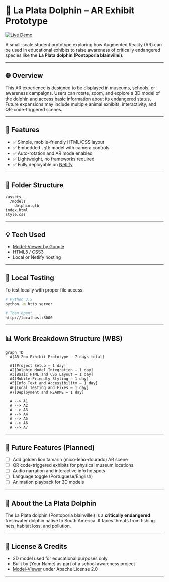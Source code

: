 # 🐬 La Plata Dolphin – AR Exhibit Prototype

[![Live Demo](https://img.shields.io/badge/Live%20Demo-Netlify-blueviolet?logo=netlify&style=for-the-badge)](https://your-netlify-link.netlify.app) <!-- 🔁 Replace with your real Netlify link -->

A small-scale student prototype exploring how Augmented Reality (AR) can be used in educational exhibits to raise awareness of critically endangered species like the **La Plata dolphin (Pontoporia blainvillei)**.

---

## 🌐 Overview

This AR experience is designed to be displayed in museums, schools, or awareness campaigns. Users can rotate, zoom, and explore a 3D model of the dolphin and access basic information about its endangered status. Future expansions may include multiple animal exhibits, interactivity, and QR-code-triggered scenes.

---

## 🚀 Features

- ✅ Simple, mobile-friendly HTML/CSS layout  
- ✅ Embedded `.glb` model with camera controls  
- ✅ Auto-rotation and AR mode enabled  
- ✅ Lightweight, no frameworks required  
- ✅ Fully deployable on [Netlify](https://netlify.com)

---

## 📁 Folder Structure

```
/assets
  /models
    dolphin.glb
index.html
style.css
```

---

## 💡 Tech Used

- [Model-Viewer by Google](https://modelviewer.dev/)
- HTML5 / CSS3
- Local or Netlify hosting

---

## 🔧 Local Testing

To test locally with proper file access:

```bash
# Python 3.x
python -m http.server

# Then open:
http://localhost:8000
```

---

## 📊 Work Breakdown Structure (WBS)

```mermaid
graph TD
  A[AR Zoo Exhibit Prototype – 7 days total]

  A1[Project Setup – 1 day]
  A2[Dolphin Model Integration – 1 day]
  A3[Basic HTML and CSS Layout – 1 day]
  A4[Mobile-Friendly Styling – 1 day]
  A5[Info Text and Accessibility – 1 day]
  A6[Local Testing and Fixes – 1 day]
  A7[Deployment and README – 1 day]

  A --> A1
  A --> A2
  A --> A3
  A --> A4
  A --> A5
  A --> A6
  A --> A7
```

---

## 🧭 Future Features (Planned)

- [ ] Add golden lion tamarin (mico-leão-dourado) AR scene  
- [ ] QR code-triggered exhibits for physical museum locations  
- [ ] Audio narration and interactive info hotspots  
- [ ] Language toggle (Portuguese/English)  
- [ ] Animation playback for 3D models  

---

## 🐬 About the La Plata Dolphin

The La Plata dolphin (Pontoporia blainvillei) is a **critically endangered** freshwater dolphin native to South America. It faces threats from fishing nets, habitat loss, and pollution.

---

## 🏁 License & Credits

- 3D model used for educational purposes only  
- Built by [Your Name] as part of a school awareness project  
- [Model-Viewer](https://github.com/google/model-viewer) under Apache License 2.0

---

```
